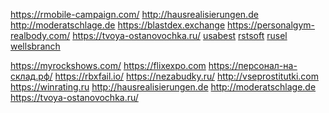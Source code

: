 <a href="https://rmobile-campaign.com/">https://rmobile-campaign.com/</a>
<a href="http://hausrealisierungen.de">http://hausrealisierungen.de</a>
<a href="http://moderatschlage.de">http://moderatschlage.de</a>
<a href="https://blastdex.exchange">https://blastdex.exchange</a>
<a href="https://personalgym-realbody.com/">https://personalgym-realbody.com/</a>
<a href="https://tvoya-ostanovochka.ru/">https://tvoya-ostanovochka.ru/</a>
<a href=""></a>
<a href="https://usa-bestdeals.com ">usabest</a>
<a href="https://rstsoft.net ">rstsoft</a>
<a href="https://rusel.org/ ">rusel</a>
<a href="https://wellsbranchremodeleraustin.com">wellsbranch</a>
<a href=""></a>

<a href="https://myrockshows.com/">https://myrockshows.com/</a>
<a href="https://flixexpo.com">https://flixexpo.com</a>
<a href="https://персонал-на-склад.рф/">https://персонал-на-склад.рф/</a>
<a href="https://rbxfail.io/">https://rbxfail.io/</a>
<a href="https://nezabudky.ru/">https://nezabudky.ru/</a>
<a href="http://vseprostitutki.com">http://vseprostitutki.com</a>
<a href="https://winrating.ru">https://winrating.ru</a>
<a href="http://hausrealisierungen.de">http://hausrealisierungen.de</a>
<a href="http://moderatschlage.de">http://moderatschlage.de</a>
<a href="https://tvoya-ostanovochka.ru/">https://tvoya-ostanovochka.ru/</a>
